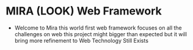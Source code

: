 # MIRA (LOOK) Web Framework

* Welcome to Mira this world first web framework focuses on all the challenges on web this project might bigger than expected but it will bring more refinement to Web Technology Still Exists